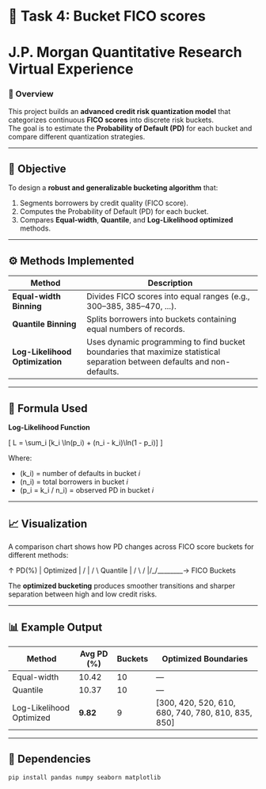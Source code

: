 # 🏦 Task 4: Bucket FICO scores

# J.P. Morgan Quantitative Research Virtual Experience

### 📘 Overview
This project builds an **advanced credit risk quantization model** that categorizes continuous **FICO scores** into discrete risk buckets.  
The goal is to estimate the **Probability of Default (PD)** for each bucket and compare different quantization strategies.

---

## 🎯 Objective
To design a **robust and generalizable bucketing algorithm** that:
1. Segments borrowers by credit quality (FICO score).
2. Computes the Probability of Default (PD) for each bucket.
3. Compares **Equal-width**, **Quantile**, and **Log-Likelihood optimized** methods.

---

## ⚙️ Methods Implemented

| Method | Description |
|---------|--------------|
| **Equal-width Binning** | Divides FICO scores into equal ranges (e.g., 300–385, 385–470, ...). |
| **Quantile Binning** | Splits borrowers into buckets containing equal numbers of records. |
| **Log-Likelihood Optimization** | Uses dynamic programming to find bucket boundaries that maximize statistical separation between defaults and non-defaults. |

---

## 🧮 Formula Used

**Log-Likelihood Function**

\[
L = \sum_i [k_i \ln(p_i) + (n_i - k_i)\ln(1 - p_i)]
\]

Where:  
- \(k_i\) = number of defaults in bucket *i*  
- \(n_i\) = total borrowers in bucket *i*  
- \(p_i = k_i / n_i\) = observed PD in bucket *i*  

---

## 📈 Visualization
A comparison chart shows how PD changes across FICO score buckets for different methods:

   ↑
PD(%) | Optimized
| /
| / \ Quantile
| / \ /
|/_/________→ FICO Buckets


The **optimized bucketing** produces smoother transitions and sharper separation between high and low credit risks.

---

## 📊 Example Output
| Method | Avg PD (%) | Buckets | Optimized Boundaries |
|---------|-------------|----------|----------------------|
| Equal-width | 10.42 | 10 | — |
| Quantile | 10.37 | 10 | — |
| Log-Likelihood Optimized | **9.82** | 9 | [300, 420, 520, 610, 680, 740, 780, 810, 835, 850] |

---

## 🧾 Dependencies
```bash
pip install pandas numpy seaborn matplotlib


